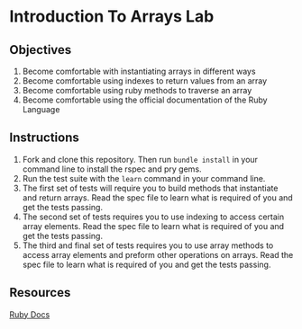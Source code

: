 # Introduction To Arrays Lab

## Objectives
1. Become comfortable with instantiating arrays in different ways
2. Become comfortable using indexes to return values from an array
3. Become comfortable using ruby methods to traverse an array
4. Become comfortable using the official documentation of the Ruby Language

## Instructions

1. Fork and clone this repository. Then run `bundle install` in your command line to install the rspec and pry gems. 
2. Run the test suite with the `learn` command in your command line. 
3. The first set of tests will require you to build methods that instantiate and return arrays. Read the spec file to learn what is required of you and get the tests passing. 
4. The second set of tests requires you to use indexing to access certain array elements. Read the spec file to learn what is required of you and get the tests passing. 
5. The third and final set of tests requires you to use array methods to access array elements and preform other operations on arrays. Read the spec file to learn what is required of you and get the tests passing. 



## Resources

[Ruby Docs](http://www.ruby-doc.org/core-2.1.4/Array.html)
